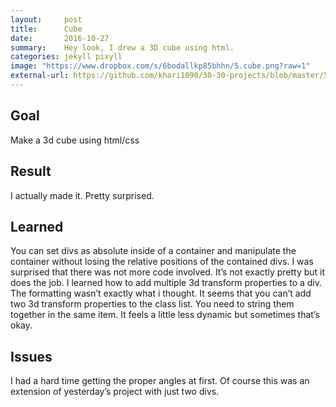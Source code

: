 ```yaml
---
layout:     post
title:      Cube
date:       2016-10-27
summary:    Hey look, I drew a 3D cube using html.
categories: jekyll pixyll
image: "https://www.dropbox.com/s/6bodallkp85bhhn/5.cube.png?raw=1"
external-url: https://github.com/khari1090/30-30-projects/blob/master/5.cube.html
---
```


## Goal
Make a 3d cube using html/css

## Result
I actually made it. Pretty surprised.

## Learned
You can set divs as absolute inside of a container and manipulate the container without losing the relative positions of the contained divs. I was surprised that there was not more code involved. It’s not exactly pretty but it does the job. I learned how to add multiple 3d transform properties to a div. The formatting wasn’t exactly what i thought. It seems that you can’t add two 3d transform properties to the class list. You need to string them together in the same item. It feels a little less dynamic but sometimes that’s okay.

## Issues
I had a hard time getting the proper angles at first. Of course this was an extension of yesterday’s project with just two divs.
